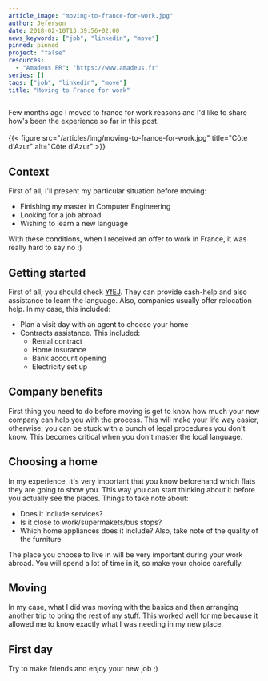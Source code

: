 ```yaml
---
article_image: "moving-to-france-for-work.jpg"
author: Jeferson
date: 2018-02-10T13:39:56+02:00
news_keywords: ["job", "linkedin", "move"]
pinned: pinned
project: "false"
resources:
  - "Amadeus FR": "https://www.amadeus.fr"
series: []
tags: ["job", "linkedin", "move"]
title: "Moving to France for work"
---
```


Few months ago I moved to france for work reasons and I'd like to share how's been the experience so far in this post.
<br/><br/>
{{< figure src="/articles/img/moving-to-france-for-work.jpg" title="Côte d'Azur" alt="Côte d'Azur" >}}

<!--more-->

## Context
First of all, I'll present my particular situation before moving:

* Finishing my master in Computer Engineering
* Looking for a job abroad
* Wishing to learn a new language

With these conditions, when I received an offer to work in France, it was really hard to say no :)

## Getting started
First of all, you should check [YfEJ](http://ec.europa.eu/social/main.jsp?catId=1160).
They can provide cash-help and also assistance to learn the language. Also, companies usually
offer relocation help. In my case, this included:

* Plan a visit day with an agent to choose your home
* Contracts assistance. This included:
  - Rental contract
  - Home insurance
  - Bank account opening
  - Electricity set up

## Company benefits
First thing you need to do before moving is get to know how much your new company can help
you with the process. This will make your life way easier, otherwise, you can be stuck
with a bunch of legal procedures you don't know. This becomes critical when you
don't master the local language.

## Choosing a home
In my experience, it's very important that you know beforehand which flats they are going to show you.
This way you can start thinking about it before you actually see the places. Things to take note about:

* Does it include services?
* Is it close to work/supermakets/bus stops?
* Which home appliances does it include? Also, take note of the quality of the furniture

The place you choose to live in will be very important during your work abroad.
You will spend a lot of time in it, so make your choice carefully.

## Moving
In my case, what I did was moving with the basics and then arranging another trip
to bring the rest of my stuff. This worked well for me because it allowed me to know
exactly what I was needing in my new place.

## First day
Try to make friends and enjoy your new job ;)
